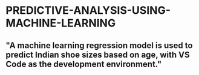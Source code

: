 # PREDICTIVE-ANALYSIS-USING-MACHINE-LEARNING

## "A machine learning regression model is used to predict Indian shoe sizes based on age, with VS Code as the development environment."
